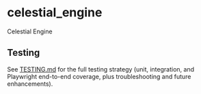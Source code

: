 # celestial_engine
Celestial Engine

## Testing
See [TESTING.md](./TESTING.md) for the full testing strategy (unit, integration, and Playwright end-to-end coverage, plus troubleshooting and future enhancements).
